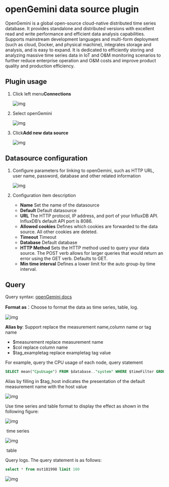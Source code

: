# openGemini data source plugin

OpenGemini is a global open-source cloud-native distributed time series database. It provides standalone and distributed versions with excellent read and write performance and efficient data analysis capabilities. Supports mainstream development languages and multi-form deployment (such as cloud, Docker, and physical machine), integrates storage and analysis, and is easy to expand. It is dedicated to efficiently storing and analyzing massive time series data in IoT and O&M monitoring scenarios to further reduce enterprise operation and O&M costs and improve product quality and production efficiency.

## Plugin usage

1. Click left menu**Connections**

   ![img](https://github.com/openGemini/grafana-opengemini-datasource/raw/main/src/img/screenshots/a7810e4beb7d94cd2dfb962d9a507cf0.png)

2. Select openGemini

   ![img](https://github.com/openGemini/grafana-opengemini-datasource/raw/main/src/img/screenshots/06870503a4d8bfc339483d98f5af1512.png)

3. Click**Add new data source**

   ![img](https://github.com/openGemini/grafana-opengemini-datasource/raw/main/src/img/screenshots/fe8a81f0ca0190912e2a4c797548a44f.png)

## Datasource configuration

1. Configure parameters for linking to openGemini, such as HTTP URL, user name, password, database and other related information

   ![img](https://github.com/openGemini/grafana-opengemini-datasource/raw/main/src/img/screenshots/edb33e147e67d90ddca04b9baca41363.png)

2. Configuration item description

   - **Name** Set the name of the datasource
   - **Default** Default datasource
   - **URL** The HTTP protocol, IP address, and port of your InfluxDB API. InfluxDB’s default API port is 8086.
   - **Allowed cookies** Defines which cookies are forwarded to the data source. All other cookies are deleted.
   - **Timeout** Timeout
   - **Database** Default database
   - **HTTP Method** Sets the HTTP method used to query your data source. The POST verb allows for larger queries that would return an error using the GET verb. Defaults to GET.
   - **Min time interval** Defines a lower limit for the auto group-by time interval.

## Query

Query syntax: [openGemini docs](https://docs.opengemini.org)

**Format as**：Choose to format the data as time series, table, log.

![img](https://github.com/openGemini/grafana-opengemini-datasource/raw/main/src/img/screenshots/a0458a5c4ca9c0db57553cac50b83d19.png)

**Alias by**: Support replace the measurement name,column name or tag name

- $measurement replace measurement name
- $col replace column name
- $tag_exampletag replace exampletag tag value

For example, query the CPU usage of each node, query statement

```sql
SELECT mean("CpuUsage") FROM $database.."system" WHERE $timeFilter GROUP BY time($__interval), "host" fill(null)
```

Alias by filling in $tag_host indicates the presentation of the default measurement name with the host value

![img](https://github.com/openGemini/grafana-opengemini-datasource/raw/main/src/img/screenshots/654c365a651647d57760eb16c4291d18.png)

Use time series and table format to display the effect as shown in the following figure:

![img](https://github.com/openGemini/grafana-opengemini-datasource/raw/main/src/img/screenshots/a91c972ec763ed6a5de7ee8dfdc11adf.png)

​ time series

![img](https://github.com/openGemini/grafana-opengemini-datasource/raw/main/src/img/screenshots/a6b117bda8eae61ea99b4759201004dd.png)

​ table

Query logs. The query statement is as follows:

```sql
select * from mst181998 limit 100
```

![img](https://github.com/openGemini/grafana-opengemini-datasource/raw/main/src/img/screenshots/a714ea310ef0800d5d6635759e3b1361.png)
